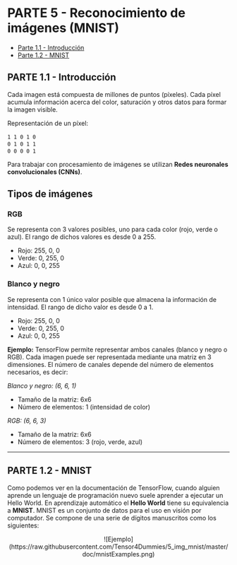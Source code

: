 PARTE 5 - Reconocimiento de imágenes (MNIST)
===================

- [Parte 1.1 - Introducción](#parte-11---introducción)
- [Parte 1.2 - MNIST](#parte-12---mnist)

## PARTE 1.1 - Introducción

Cada imagen está compuesta de millones de puntos (píxeles). Cada píxel acumula información acerca del color, saturación y otros datos para formar la imagen visible.

Representación de un píxel:

    1 1 0 1 0
    0 1 0 1 1
    0 0 0 0 1

Para trabajar con procesamiento de imágenes se utilizan **Redes neuronales convolucionales (CNNs)**.

## Tipos de imágenes
### RGB
Se representa con 3 valores posibles, uno para cada color (rojo, verde o azul). El rango de dichos valores es desde 0 a 255.

 - Rojo: 255, 0, 0
 - Verde: 0, 255, 0
 - Azul: 0, 0, 255

### Blanco y negro
Se representa con 1 único valor posible que almacena la información de intensidad. El rango de dicho valor es desde 0 a 1.

 - Rojo: 255, 0, 0
 - Verde: 0, 255, 0
 - Azul: 0, 0, 255

**Ejemplo:** TensorFlow permite representar ambos canales (blanco y negro o RGB). Cada imagen puede ser representada mediante una matriz en 3 dimensiones. El número de canales depende del número de elementos necesarios, es decir:

*Blanco y negro: (6, 6, 1)*
- Tamaño de la matriz: 6x6
- Número de elementos: 1 (intensidad de color)

*RGB: (6, 6, 3)*
- Tamaño de la matriz: 6x6
- Número de elementos: 3 (rojo, verde, azul)

-------------
## PARTE 1.2 - MNIST

Como podemos ver en la documentación de TensorFlow, cuando alguien aprende un lenguaje de programación nuevo suele aprender a ejecutar un Hello World. En aprendizaje automático el **Hello World** tiene su equivalencia a **MNIST**.
MNIST es un conjunto de datos para el uso en visión por computador. Se compone de una serie de dígitos manuscritos como los siguientes:
<p align="center">
  ![Ejemplo](https://raw.githubusercontent.com/Tensor4Dummies/5_img_mnist/master/doc/mnistExamples.png)
</p>

